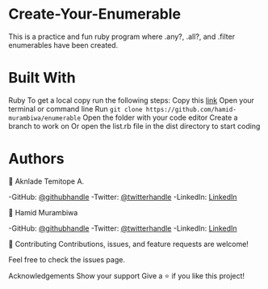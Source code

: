 # Create-Your-Enumerable
This is a practice and fun ruby program where .any?, .all?, and .filter enumerables have been created.

# Built With
  Ruby
To get a local copy run the following steps:
Copy this [link](https://github.com/hamid-murambiwa/enumerable.git)
Open your terminal or command line
Run `git clone https://github.com/hamid-murambiwa/enumerable`
Open the folder with your code editor
Create a branch to work on
Or open the list.rb file in the dist directory to start coding

# Authors

👤 Aknlade Temitope A.

-GitHub: [@githubhandle](https://github.com/mckent05/)
-Twitter: [@twitterhandle](https://twitter.com/mckent05/)
-LinkedIn: [LinkedIn](https://linkedin.com/in/akinladetemitope/)


👤 Hamid Murambiwa

-GitHub: [@githubhandle](https://github.com/hamid-murambiwa/)
-Twitter: [@twitterhandle](https://twitter.com/Hamid87789454/)
-LinkedIn: [LinkedIn](https://linkedin.com/in/hamid-murambiwa/)


🤝 Contributing
Contributions, issues, and feature requests are welcome!

Feel free to check the issues page.

Acknowledgements
Show your support
Give a ⭐️ if you like this project!

